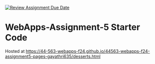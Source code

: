 [![Review Assignment Due Date](https://classroom.github.com/assets/deadline-readme-button-22041afd0340ce965d47ae6ef1cefeee28c7c493a6346c4f15d667ab976d596c.svg)](https://classroom.github.com/a/n6Rbr9Og)
# WebApps-Assignment-5 Starter Code

Hosted at <https://44-563-webapps-f24.github.io/44563-webapps-f24-assignment5-pages-gayathri635/desserts.html>
